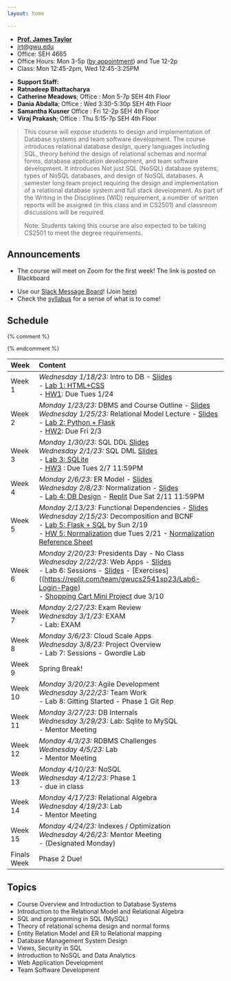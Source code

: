 ```yaml
---
layout: home

---
```

<div class="wrapper" markdown="0"><div class="footer-col-wrapper">
<div class="footer-col two-col-1">
    <ul class="contact-list">
        <li><a href="https://www.cs.seas.gwu.edu/james-taylor"><b>Prof. James Taylor</b></a></li>
        <li><a href="mailto:jrt@gwu.edu">jrt@gwu.edu</a></li>
	<li>Office: SEH 4665</li>
        <li>Office Hours: Mon 3-5p (<a href="https://calendar.app.google/ccqRFUgdXJanudnbA">by appointment</a>) and Tue 12-2p</li>
        <li>Class: Mon 12:45-2pm, Wed 12:45-3:25PM</li>
<!--        <li><i>Class and Office hours will be on Zoom for the first week of the semester!</i></li>  -->
    </ul>
</div>
<div class="footer-col two-col-2">
    <ul class="contact-list">
        <li><b>Support Staff:</b></li>
        <li><b>Ratnadeep Bhattacharya</b></li>
        <li><b>Catherine Meadows</b>; Office : Mon 5-7p SEH 4th Floor</li>
        <li><b>Dania Abdalla</b>; Office : Wed 3:30-5:30p SEH 4th Floor</li>
        <li><b>Samantha Kusner</b> Office : Fri 12-2p SEH 4th Floor</li>
        <li><b>Viraj Prakash</b>; Office : Thu 5:15-7p SEH 4th Floor</li>
    </ul>
    </div>
</div></div>

<blockquote>
This course will expose students to design and implementation of Database systems and team software development. The course introduces relational database design, query languages including SQL, theory behind the design of relational schemas and normal forms, database application development, and team software development.   It introduces  Not just SQL (NoSQL) database systems, types of NoSQL databases,  and design of NoSQL databases.  A semester long team project requiring the design and implementation of a relational database system and  full stack development.  As part of the Writing in the Disciplines (WID) requirement, a number of written reports will be assigned (in this class and in CS2501) and classroom discussions will be required.

Note: Students taking this course are also expected to be taking CS2501 to meet the degree requirements.
</blockquote>

## Announcements ##
 - The course will meet on Zoom for the first week! The link is posted on Blackboard
<!-- - You must complete [this short welcome survey](https://forms.gle/n8NQLQPSAnJxzogZ6) -->
 - Use our [Slack Message Board](https://gwu-cs2541-sp23.slack.com)! (Join [here](https://join.slack.com/t/gwu-cs2541-sp23/signup))
 - Check the [syllabus](/syllabus) for a sense of what is to come!

## Schedule

<div style="font-size:90%">

{% comment %}
<!-- Generated from: https://docs.google.com/spreadsheets/d/103QVFHUswHlAXzN5WUkTI4T6jo6w0xenXp5lP--D63M/edit#gid=0 -->
{% endcomment %}

| Week | Content |
|:---  |:--- |
| Week 1 | *Wednesday 1/18/23:* Intro to DB - [Slides](https://docs.google.com/presentation/d/1S1IpvjQzQHmBwKANpV27QqH1R6xP95xP/edit?usp=sharing&ouid=115718246862946225311&rtpof=true&sd=true) <br> - [Lab 1: HTML+CSS](lab1/)<br> - [HW1](/hw1/): Due Tues 1/24 |
| Week 2 | *Monday 1/23/23:* DBMS and Course Outline - [Slides](https://docs.google.com/presentation/d/1cWGvGGYdMJCCCibBxSsX37xsKCnwYTQS/edit?usp=share_link&ouid=115718246862946225311&rtpof=true&sd=true) <br>*Wednesday 1/25/23:* Relational Model Lecture - [Slides](https://docs.google.com/presentation/d/1ifGtyeYiRl1jyfv_QnfkyD3EsUbGSNfi/edit?usp=sharing&ouid=115718246862946225311&rtpof=true&sd=true) <br> - [Lab 2: Python + Flask](lab2/)<br> - [HW2](hw2/): Due Fri 2/3 |
| Week 3 | *Monday 1/30/23:* SQL DDL [Slides](https://docs.google.com/presentation/d/1RjlMVnJhGXRBl7fsDqPLPP1v1GS2rWUB/edit?usp=sharing&ouid=115718246862946225311&rtpof=true&sd=true) <br>*Wednesday 2/1/23:* SQL DML [Slides](https://docs.google.com/presentation/d/1L3yoiz-nm9x_H7yJ-6KIxIvjFRHScGZc/edit?usp=sharing&ouid=115718246862946225311&rtpof=true&sd=true) <br> - [Lab 3: SQLite](lab3/)<br> - [HW3](https://replit.com/team/gwucs2541sp23/HW3-SQL-Selection) : Due Tues 2/7 11:59PM |
| Week 4 | *Monday 2/6/23:* ER Model - [Slides](https://docs.google.com/presentation/d/15CeM3k5j3T4u4jLmFDghyQT2xM2imhWZ/edit?usp=sharing&ouid=115718246862946225311&rtpof=true&sd=true) <br>*Wednesday 2/8/23:* Normalization - [Slides](https://docs.google.com/presentation/d/1ToEbA5ihHr8U4wH79Zgm5o05jfKc3i5E/edit?usp=share_link&ouid=115718246862946225311&rtpof=true&sd=true) <br> - [Lab 4: DB Design](https://docs.google.com/presentation/d/1sTO_n8yzJGHiOb3wPDjHBo71o1Od-p9f/edit?usp=share_link&ouid=115718246862946225311&rtpof=true&sd=true) - [Replit](https://replit.com/team/gwucs2541sp23/Lab4-Simple-Tables) Due Sat 2/11 11:59PM |
| Week 5 | *Monday 2/13/23:* Functional Dependencies - [Slides](https://docs.google.com/presentation/d/1mn8XeT6sD2c2OVw9CuCiAsL3HGCzN9aj/edit?usp=sharing&ouid=115718246862946225311&rtpof=true&sd=true) <br>*Wednesday 2/15/23:* Decomposition and BCNF <br> - [Lab 5: Flask + SQL](https://replit.com/team/gwucs2541sp23/Lab5-Flask-SQL) by Sun 2/19<br> - [HW 5: Normalization](https://replit.com/team/gwucs2541sp23/HW5-Normalization) due Tues 2/21 - [Normalization Reference Sheet](/slides/sheet-normal-forms.pdf) |
| Week 6 | *Monday 2/20/23:* Presidents Day - No Class <br>*Wednesday 2/22/23:* Web Apps - [Slides](https://docs.google.com/presentation/d/11ad1UZvGf7g8VoTxF7VZWhuU-I_f9ccN/edit?usp=sharing&ouid=115718246862946225311&rtpof=true&sd=true) <br> - Lab 6: Sessions - [Slides](https://docs.google.com/presentation/d/1RpShcneYbpcfnckmt_mHt6ulIrOdhWXL/edit?usp=sharing&ouid=115508871342529366103&rtpof=true&sd=true) - [Exercises]((https://replit.com/team/gwucs2541sp23/Lab6-Login-Page) <br> - [Shopping Cart Mini Project](/cart/) due 3/10 |
| Week 7 | *Monday 2/27/23:* Exam Review <br>*Wednesday 3/1/23:* EXAM<br> - Lab: EXAM |
| Week 8 | *Monday 3/6/23:* Cloud Scale Apps <br>*Wednesday 3/8/23:* Project Overview <br> - Lab 7: Sessions - Gwordle Lab |
| Week 9 | Spring Break! |
| Week 10 | *Monday 3/20/23:* Agile Development <br>*Wednesday 3/22/23:* Team Work <br> - Lab 8: Gitting Started - Phase 1 Git Rep |
| Week 11 | *Monday 3/27/23:* DB Internals <br>*Wednesday 3/29/23:* Lab: Sqlite to MySQL <br> - Mentor Meeting |
| Week 12 | *Monday 4/3/23:* RDBMS Challenges <br>*Wednesday 4/5/23:* Lab <br> - Mentor Meeting |
| Week 13 | *Monday 4/10/23:* NoSQL <br>*Wednesday 4/12/23:* Phase 1<br> - due in class |
| Week 14 | *Monday 4/17/23:* Relational Algebra <br>*Wednesday 4/19/23:* Lab<br> - Mentor Meeting |
| Week 15 | *Monday 4/24/23:* Indexes / Optimization <br>*Wednesday 4/26/23:* Mentor Meeting<br> - (Designated Monday) |
|Finals Week | Phase 2 Due! | 

</div>

## Topics ##

 - Course Overview and Introduction to Database Systems
 - Introduction to the Relational Model and Relational Algebra
 - SQL and programming in SQL (MySQL)
 - Theory of relational schema design and normal forms
 - Entity Relation Model and ER to Relational mapping
 - Database Management System Design
 - Views, Security in SQL
 - Introduction to NoSQL and Data Analytics 
 - Web Application Development
 - Team Software Development 
